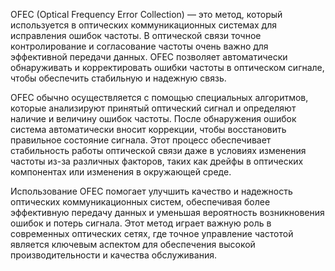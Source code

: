 OFEC (Optical Frequency Error Collection) — это метод, который используется в оптических коммуникационных системах для исправления ошибок частоты. В оптической связи точное контролирование и согласование частоты очень важно для эффективной передачи данных. OFEC позволяет автоматически обнаруживать и корректировать ошибки частоты в оптическом сигнале, чтобы обеспечить стабильную и надежную связь.

OFEC обычно осуществляется с помощью специальных алгоритмов, которые анализируют принятый оптический сигнал и определяют наличие и величину ошибок частоты. После обнаружения ошибок система автоматически вносит коррекции, чтобы восстановить правильное состояние сигнала. Этот процесс обеспечивает стабильность работы оптической связи даже в условиях изменения частоты из-за различных факторов, таких как дрейфы в оптических компонентах или изменения в окружающей среде.

Использование OFEC помогает улучшить качество и надежность оптических коммуникационных систем, обеспечивая более эффективную передачу данных и уменьшая вероятность возникновения ошибок и потерь сигнала. Этот метод играет важную роль в современных оптических сетях, где точное управление частотой является ключевым аспектом для обеспечения высокой производительности и качества обслуживания.